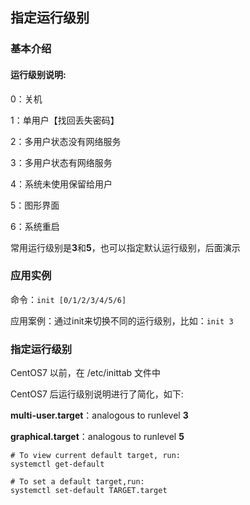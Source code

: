 ## 指定运行级别

### 基本介绍

#### 运行级别说明:

0：关机

1：单用户【找回丢失密码】

2：多用户状态没有网络服务

3：多用户状态有网络服务

4：系统未使用保留给用户

5：图形界面

6：系统重启

常用运行级别是**3**和**5**，也可以指定默认运行级别，后面演示

### 应用实例

命令：`init [0/1/2/3/4/5/6]`

应用案例：通过init来切换不同的运行级别，比如：`init 3`

### 指定运行级别

CentOS7 以前，在 /etc/inittab 文件中

CentOS7 后运行级别说明进行了简化，如下:

**multi-user.target**：analogous to runlevel **3**

**graphical.target**：analogous to runlevel **5**

```shell
# To view current default target, run:
systemctl get-default

# To set a default target,run:
systemctl set-default TARGET.target
```

